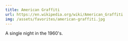```yaml
---
title: American Graffiti
url: https://en.wikipedia.org/wiki/American_Graffiti
img: /assets/favorites/american-graffiti.jpg
---
```


A single night in the 1960's.

